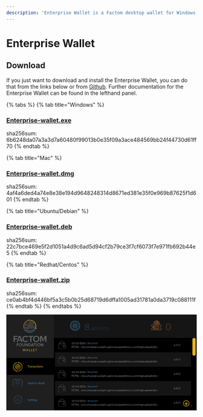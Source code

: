 ```yaml
---
description: 'Enterprise Wallet is a Factom desktop wallet for Windows, Mac and Linux.'
---
```


# Enterprise Wallet

## **Download**

If you just want to download and install the Enterprise Wallet, you can do that from the links below or from [Github](https://github.com/FactomProject/distribution#factom-enterprise-wallet). Further documentation for the Enterprise Wallet can be found in the lefthand panel.  

{% tabs %}
{% tab title="Windows" %}
### [Enterprise-wallet.exe](https://github.com/FactomProject/distribution/releases/download/v0.4.2.11/enterprise-wallet-setup-amd64.exe)

sha256sum: 6b6248da07a3a3d7a60480f99013b0e35f09a3ace484569bb24f44730d61ff70
{% endtab %}

{% tab title="Mac" %}
### [Enterprise-wallet.dmg](https://github.com/FactomProject/distribution/releases/download/v0.4.2.11/enterprise-wallet-setup.dmg)

sha256sum: 4af4a6ded4a74e8e38e194d9648248314d8671ed381e35f0e969b87625f1d601
{% endtab %}

{% tab title="Ubuntu/Debian" %}
### [Enterprise-wallet.deb](https://github.com/FactomProject/distribution/releases/download/v0.4.2.11/enterprise-wallet-setup-amd64.deb)

sha256sum: 22c7bce469e5f2d1051a4d9c6ad5d94cf2b79ce3f7cf6073f7e971fb692b44e5
{% endtab %}

{% tab title="Redhat/Centos" %}
### [Enterprise-wallet.zip](https://github.com/FactomProject/distribution/releases/download/v0.4.2.11/enterprise-wallet-linux.zip)

sha256sum: ce0ab4bf4d446bf5a3c5b0b25d68719d6dffa1005ad31781a0da3719c088111f
{% endtab %}
{% endtabs %}

![Enterprise Wallet](../../.gitbook/assets/image%20%289%29.png)

